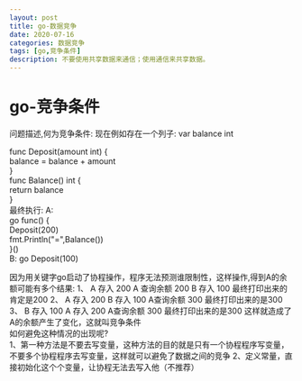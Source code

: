 ```yaml
---
layout: post
title: go-数据竞争
date: 2020-07-16
categories: 数据竞争
tags: [go,竞争条件]
description: 不要使用共享数据来通信；使用通信来共享数据。
---
```


<h1>go-竞争条件</h1>
问题描述,何为竞争条件:
 现在例如存在一个列子:
 var balance int <br>
 
 func Deposit(amount int) { <br>
 	balance = balance + amount <br>
 } <br>
 func Balance() int { <br>
 	return balance <br>
 } <br>
 最终执行:
    A: <br>
     go func() { <br>
     	Deposit(200) <br>
     	fmt.Println("=",Balance()) <br>
 	}() <br>
 	B:
    go Deposit(100)
   
   因为用关键字go启动了协程操作，程序无法预测谁限制性，这样操作,得到A的余额可能有多个结果:
   1、  A 存入 200  A 查询余额 200  B 存入 100  最终打印出来的肯定是200
   2、  A 存入 200  B 存入 100 A查询余额 300  最终打印出来的是300
   3、  B 存入 100  A 存入 200 A查询余额 300 最终打印出来的是300
   这样就造成了A的余额产生了变化，这就叫竞争条件 <br>
   如何避免这种情况的出现呢? <br>
   1、第一种方法是不要去写变量，这种方法的目的就是只有一个协程程序写变量，不要多个协程程序去写变量，这样就可以避免了数据之间的竞争
   2、定义常量，直接初始化这个个变量，让协程无法去写入他（不推荐）
    
 	












